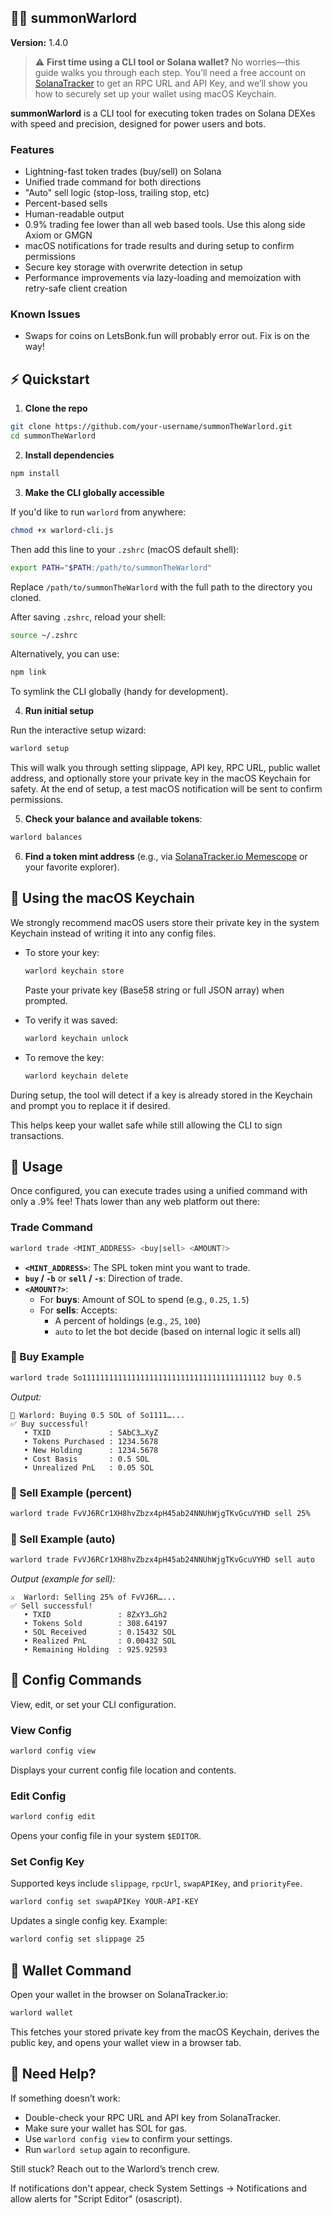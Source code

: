 ## 🧙‍♂️ summonWarlord

**Version:** 1.4.0

> ⚠️ **First time using a CLI tool or Solana wallet?** No worries—this guide walks you through each step. You’ll need a free account on [SolanaTracker](https://www.solanatracker.io/solana-rpc?via=scoobycarolan) to get an RPC URL and API Key, and we’ll show you how to securely set up your wallet using macOS Keychain.

**summonWarlord** is a CLI tool for executing token trades on Solana DEXes with speed and precision, designed for power users and bots.

### Features

- Lightning-fast token trades (buy/sell) on Solana
- Unified trade command for both directions
- "Auto" sell logic (stop-loss, trailing stop, etc)
- Percent-based sells
- Human-readable output
- 0.9% trading fee lower than all web based tools.  Use this along side Axiom or GMGN 
- macOS notifications for trade results and during setup to confirm permissions
- Secure key storage with overwrite detection in setup
- Performance improvements via lazy-loading and memoization with retry-safe client creation

### Known Issues

 - Swaps for coins on LetsBonk.fun will probably error out.  Fix is on the way!

## ⚡️ Quickstart

1. **Clone the repo**

```bash
git clone https://github.com/your-username/summonTheWarlord.git
cd summonTheWarlord
```

2. **Install dependencies**

```bash
npm install
```

3. **Make the CLI globally accessible**

If you'd like to run `warlord` from anywhere:

```bash
chmod +x warlord-cli.js
```

Then add this line to your `.zshrc` (macOS default shell):

```bash
export PATH="$PATH:/path/to/summonTheWarlord"
```

Replace `/path/to/summonTheWarlord` with the full path to the directory you cloned.

After saving `.zshrc`, reload your shell:

```bash
source ~/.zshrc
```

Alternatively, you can use:

```bash
npm link
```

To symlink the CLI globally (handy for development).

4. **Run initial setup**

Run the interactive setup wizard:

```bash
warlord setup
```

This will walk you through setting slippage, API key, RPC URL, public wallet address, and optionally store your private key in the macOS Keychain for safety. At the end of setup, a test macOS notification will be sent to confirm permissions.

5. **Check your balance and available tokens**:

```bash
warlord balances
```

6. **Find a token mint address** (e.g., via [SolanaTracker.io Memescope](https://www.solanatracker.io/memescope) or your favorite explorer).

## 🔐 Using the macOS Keychain

We strongly recommend macOS users store their private key in the system Keychain instead of writing it into any config files.

- To store your key:
  ```bash
  warlord keychain store
  ```

  Paste your private key (Base58 string or full JSON array) when prompted.

- To verify it was saved:
  ```bash
  warlord keychain unlock
  ```

- To remove the key:
  ```bash
  warlord keychain delete
  ```

During setup, the tool will detect if a key is already stored in the Keychain and prompt you to replace it if desired.

This helps keep your wallet safe while still allowing the CLI to sign transactions.

## 🚀 Usage

Once configured, you can execute trades using a unified command with only a .9% fee!  Thats lower than any web platform out there:

### Trade Command

```bash
warlord trade <MINT_ADDRESS> <buy|sell> <AMOUNT?>
```

- **`<MINT_ADDRESS>`**: The SPL token mint you want to trade.
- **`buy` / `-b`** or **`sell` / `-s`**: Direction of trade.
- **`<AMOUNT?>`**:
  - For **buys**: Amount of SOL to spend (e.g., `0.25`, `1.5`)
  - For **sells**: Accepts:
    - A percent of holdings (e.g., `25`, `100`)
    - `auto` to let the bot decide (based on internal logic it sells all)

### 🔼 Buy Example

```bash
warlord trade So11111111111111111111111111111111111111112 buy 0.5
```

*Output:*

```
🚀 Warlord: Buying 0.5 SOL of So1111…...
✅ Buy successful!
   • TXID             : 5AbC3…XyZ
   • Tokens Purchased : 1234.5678
   • New Holding      : 1234.5678
   • Cost Basis       : 0.5 SOL
   • Unrealized PnL   : 0.05 SOL
```

### 🔽 Sell Example (percent)

```bash
warlord trade FvVJ6RCr1XH8hvZbzx4pH45ab24NNUhWjgTKvGcuVYHD sell 25%
```

### 🔽 Sell Example (auto)

```bash
warlord trade FvVJ6RCr1XH8hvZbzx4pH45ab24NNUhWjgTKvGcuVYHD sell auto
```

*Output (example for sell):*

```
⚔️  Warlord: Selling 25% of FvVJ6R…...
✅ Sell successful!
   • TXID               : 8ZxY3…Gh2
   • Tokens Sold        : 308.64197
   • SOL Received       : 0.15432 SOL
   • Realized PnL       : 0.00432 SOL
   • Remaining Holding  : 925.92593
```

## 🧰 Config Commands

View, edit, or set your CLI configuration.

### View Config

```bash
warlord config view
```

Displays your current config file location and contents.

### Edit Config

```bash
warlord config edit
```

Opens your config file in your system `$EDITOR`.

### Set Config Key

Supported keys include `slippage`, `rpcUrl`, `swapAPIKey`, and `priorityFee`.

```bash
warlord config set swapAPIKey YOUR-API-KEY
```

Updates a single config key. Example:

```bash
warlord config set slippage 25
```

## 🔑 Wallet Command

Open your wallet in the browser on SolanaTracker.io:

```bash
warlord wallet
```

This fetches your stored private key from the macOS Keychain, derives the public key, and opens your wallet view in a browser tab.

## 🧪 Need Help?

If something doesn’t work:
- Double-check your RPC URL and API key from SolanaTracker.
- Make sure your wallet has SOL for gas.
- Use `warlord config view` to confirm your settings.
- Run `warlord setup` again to reconfigure.

Still stuck? Reach out to the Warlord’s trench crew.

If notifications don't appear, check System Settings → Notifications and allow alerts for "Script Editor" (osascript).
